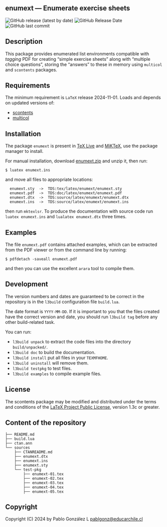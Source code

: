 ## enumext — Enumerate exercise sheets
![GitHub release (latest by date)](https://img.shields.io/github/v/release/pablgonz/enumext?label=version)
![GitHub Release Date](https://img.shields.io/github/release-date/pablgonz/enumext)
![GitHub last commit](https://img.shields.io/github/last-commit/pablgonz/enumext)

## Description

This package provides enumerated list environments compatible with
_tagging_ PDF for creating “simple exercise sheets” along with
“multiple choice questions”, storing the “answers” to these in memory
using `multicol` and `scontents` packages.


## Requirements

The minimum requirement is `LaTeX` release 2024-11-01. Loads and depends on updated versions of:

- [scontents](https://ctan.org/pkg/scontents)
- [multicol](https://ctan.org/pkg/multicol)

## Installation

The package `enumext` is present in [TeX Live](https://www.tug.org/texlive/) and [MiKTeX](https://miktex.org/), use the
package manager to install.

For manual installation, download [enumext.zip](http://mirrors.ctan.org/macros/latex/contrib/enumext.zip) and unzip it,
then run:

```
$ luatex enumext.ins
```

and move all files to appropriate locations:

```
  enumext.sty  ->  TDS:tex/latex/enumext/enumext.sty
  enumext.pdf  ->  TDS:doc/latex/enumext/enumext.pdf
  enumext.dtx  ->  TDS:source/latex/enumext/enumext.dtx
  enumext.ins  ->  TDS:source/latex/enumext/enumext.ins
```

then run `mktexlsr`. To produce the documentation with source code run `luatex enumext.ins` and
`lualatex enumext.dtx` three times.

## Examples

The file `enumext.pdf` contains attached examples, which can be extracted
from the PDF viewer or from the command line by running:

```
$ pdfdetach -saveall enumext.pdf
```

and then you can use the excellent `arara` tool to compile them.

## Development

The version numbers and dates are guaranteed to be correct in
the repository is in the `l3build` configuration file `build.lua`.

The date format is `YYYY-MM-DD`. If it is important to you
that the files created have the correct version and date, you should run
`l3build tag` before any other build-related task.

You can run:

- `l3build unpack` to extract the code files into the directory `build/unpacked/`.
- `l3build doc` to build the documentation.
- `l3build install` put all files  in your `TEXMFHOME`.
- `l3build uninstall` will remove them.
- `l3build testpkg` to test files.
- `l3build examples` to compile example files.

## License

The scontents package may be modified and distributed under the terms and
conditions of the [LaTeX Project Public License](https://www.latex-project.org/lppl/), version 1.3c or greater.

## Content of the repository

```
├── README.md
├── build.lua
├── ctan.ann
└── sources
    ├── CTANREADME.md
    ├── enumext.dtx
    ├── enumext.ins
    ├── enumext.sty
    └── test-pkg
        ├── enumext-01.tex
        ├── enumext-02.tex
        ├── enumext-03.tex
        ├── enumext-04.tex
        ├── enumext-05.tex     
```

## Copyright

Copyright (C) 2024 by Pablo González L <pablgonz@educarchile.cl>
